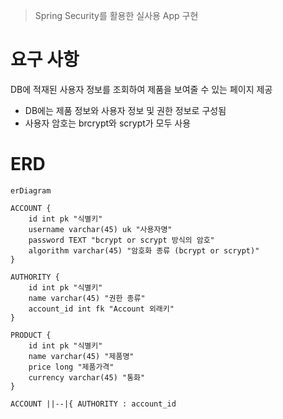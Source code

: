 > Spring Security를 활용한 실사용 App 구현

# 요구 사항
DB에 적재된 사용자 정보를 조회하여 제품을 보여줄 수 있는 페이지 제공
- DB에는 제품 정보와 사용자 정보 및 권한 정보로 구성됨
- 사용자 암호는 brcrypt와 scrypt가 모두 사용

# ERD
```mermaid
erDiagram

ACCOUNT {
	id int pk "식별키"
	username varchar(45) uk "사용자명"
	password TEXT "bcrypt or scrypt 방식의 암호"
	algorithm varchar(45) "암호화 종류 (bcrypt or scrypt)"
}

AUTHORITY {
	id int pk "식별키"
	name varchar(45) "권한 종류"
	account_id int fk "Account 외래키"
}

PRODUCT {
	id int pk "식별키"
	name varchar(45) "제품명"
	price long "제품가격"
	currency varchar(45) "통화"
}

ACCOUNT ||--|{ AUTHORITY : account_id
```

